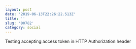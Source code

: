 ```yaml
---
layout: post
date: '2019-06-13T22:26:22.513Z'
title: ''
slug: '80782'
category: social
---
```

Testing accepting access token in HTTP Authorization header
